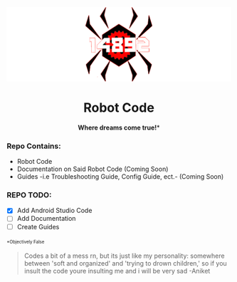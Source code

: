 ![Banner](readme-docs/logo.png)

<h1 align="center">Robot Code</h1>

<b><p align="center">Where dreams come true!</b>*<b></p></b>

### Repo Contains:
- Robot Code
- Documentation on Said Robot Code (Coming Soon)
- Guides -i.e Troubleshooting Guide, Config Guide, ect.- (Coming Soon)

### REPO TODO:
- [x] Add Android Studio Code
- [ ] Add Documentation
- [ ] Create Guides

<sup><sub>*Objectively False</sub></sup>
> Codes a bit of a mess rn, but its just like my personality: somewhere between 'soft and organized' and 'trying to drown children,' so if you insult the code youre insulting me and i will be very sad -Aniket
